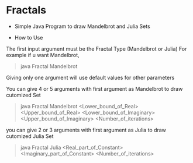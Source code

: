 # Fractals

- Simple Java Program to draw Mandelbrot and Julia Sets 

- How to Use

The first input argument must be the Fractal Type (Mandelbrot or Julia)
For example if u want Mandelbrot,
>java Fractal Mandelbrot

Giving only one argument will use default values for other parameters

You can give 4 or 5 arguments with first argument as Mandelbrot to draw cutomized Set

>java Fractal Mandelbrot <Lower_bound_of_Real> <Upper_bound_of_Real> <Lower_bound_of_Imaginary> <Upper_bound_of_Imaginary> <Number_of_iterations>

you can give 2 or 3 arguments with first argument as Julia to draw cutomized Julia Set

>java Fractal Julia <Real_part_of_Constant> <Imaginary_part_of_Constant> <Number_of_iterations>
